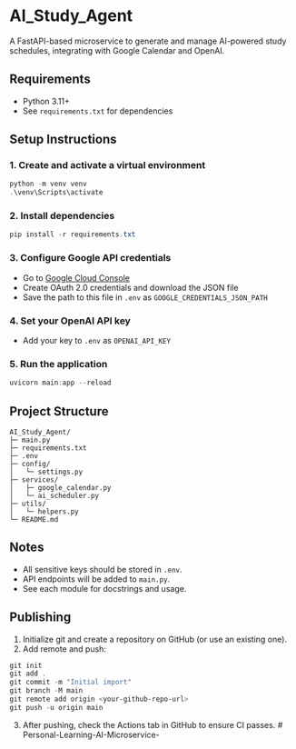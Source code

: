 # AI_Study_Agent

A FastAPI-based microservice to generate and manage AI-powered study schedules, integrating with Google Calendar and OpenAI.

## Requirements
- Python 3.11+
- See `requirements.txt` for dependencies

## Setup Instructions

### 1. Create and activate a virtual environment
```powershell
python -m venv venv
.\venv\Scripts\activate
```

### 2. Install dependencies
```powershell
pip install -r requirements.txt
```

### 3. Configure Google API credentials
- Go to [Google Cloud Console](https://console.cloud.google.com/)
- Create OAuth 2.0 credentials and download the JSON file
- Save the path to this file in `.env` as `GOOGLE_CREDENTIALS_JSON_PATH`

### 4. Set your OpenAI API key
- Add your key to `.env` as `OPENAI_API_KEY`

### 5. Run the application
```powershell
uvicorn main:app --reload
```

## Project Structure
```
AI_Study_Agent/
├─ main.py
├─ requirements.txt
├─ .env
├─ config/
│   └─ settings.py
├─ services/
│   ├─ google_calendar.py
│   └─ ai_scheduler.py
├─ utils/
│   └─ helpers.py
└─ README.md
```

## Notes
- All sensitive keys should be stored in `.env`.
- API endpoints will be added to `main.py`.
- See each module for docstrings and usage.

## Publishing
1. Initialize git and create a repository on GitHub (or use an existing one).
2. Add remote and push:

```powershell
git init
git add .
git commit -m "Initial import"
git branch -M main
git remote add origin <your-github-repo-url>
git push -u origin main
```

3. After pushing, check the Actions tab in GitHub to ensure CI passes.
#   P e r s o n a l - L e a r n i n g - A I - M i c r o s e r v i c e -  
 